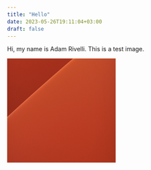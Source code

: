 ```yaml
---
title: "Hello"
date: 2023-05-26T19:11:04+03:00
draft: false
---
```

Hi, my name is Adam Rivelli.
This is a test image.

![laptop background](/static/test-img.png)
